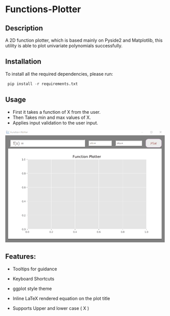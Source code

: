 # Functions-Plotter

## Description
A 2D function plotter, which is based mainly on Pyside2 and Matplotlib, this utility  is able to plot univariate polynomials successfully.


## Installation
To install all the required dependencies, please run:
```python
 pip install -r requirements.txt
```
## Usage
* First it takes a function of X from the user.
* Then Takes min and max values of X.
* Applies input validation to the user input.
<img src="Resources/g1.gif" width=1000>

## Features:
* Tooltips for guidance

* Keyboard Shortcuts

* ggplot style theme

* Inline LaTeX rendered equation on the plot title

* Supports Upper and lower case ( X )

